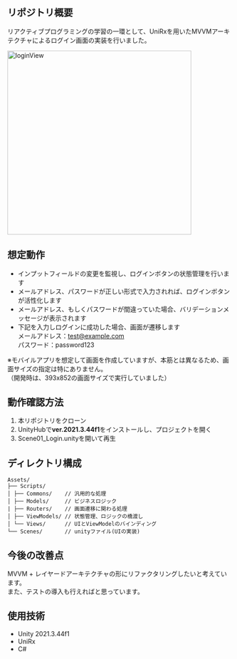 ## リポジトリ概要
リアクティブプログラミングの学習の一環として、UniRxを用いたMVVMアーキテクチャによるログイン画面の実装を行いました。  

<img width="413" alt="loginView" src="https://github.com/user-attachments/assets/652811dc-f3ff-4f3e-ae9b-e57e60b9622f" />

## 想定動作
- インプットフィールドの変更を監視し、ログインボタンの状態管理を行います
- メールアドレス、パスワードが正しい形式で入力されれば、ログインボタンが活性化します
- メールアドレス、もしくパスワードが間違っていた場合、バリデーションメッセージが表示されます
- 下記を入力しログインに成功した場合、画面が遷移します  
メールアドレス：test@example.com  
パスワード：password123  

※モバイルアプリを想定して画面を作成していますが、本筋とは異なるため、画面サイズの指定は特にありません。  
（開発時は、393x852の画面サイズで実行していました）

## 動作確認方法
1. 本リポジトリをクローン
2. UnityHubで**ver.2021.3.44f1**をインストールし、プロジェクトを開く
3. Scene01_Login.unityを開いて再生

## ディレクトリ構成
```
Assets/
├── Scripts/ 
│ ├── Commons/    // 汎用的な処理
│ ├── Models/     // ビジネスロジック
| ├── Routers/    // 画面遷移に関わる処理
│ ├── ViewModels/ // 状態管理、ロジックの橋渡し
│ └── Views/      // UIとViewModelのバインディング
└── Scenes/       // unityファイル(UIの実装)
```
## 今後の改善点
MVVM + レイヤードアーキテクチャの形にリファクタリングしたいと考えています。  
また、テストの導入も行えればと思っています。

## 使用技術
- Unity 2021.3.44f1
- UniRx
- C#
